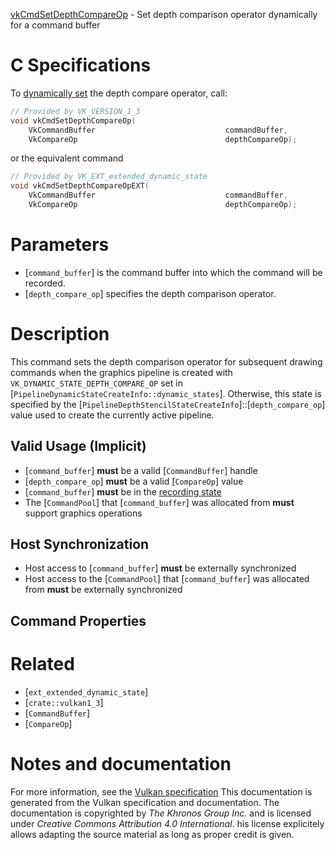 [vkCmdSetDepthCompareOp](https://www.khronos.org/registry/vulkan/specs/1.3-extensions/man/html/vkCmdSetDepthCompareOp.html) - Set depth comparison operator dynamically for a command buffer

# C Specifications
To [dynamically set](https://www.khronos.org/registry/vulkan/specs/1.3-extensions/html/vkspec.html#pipelines-dynamic-state) the depth compare operator,
call:
```c
// Provided by VK_VERSION_1_3
void vkCmdSetDepthCompareOp(
    VkCommandBuffer                             commandBuffer,
    VkCompareOp                                 depthCompareOp);
```
or the equivalent command
```c
// Provided by VK_EXT_extended_dynamic_state
void vkCmdSetDepthCompareOpEXT(
    VkCommandBuffer                             commandBuffer,
    VkCompareOp                                 depthCompareOp);
```

# Parameters
- [`command_buffer`] is the command buffer into which the command will be recorded.
- [`depth_compare_op`] specifies the depth comparison operator.

# Description
This command sets the depth comparison operator for subsequent drawing
commands when the graphics pipeline is created with
`VK_DYNAMIC_STATE_DEPTH_COMPARE_OP` set in
[`PipelineDynamicStateCreateInfo::dynamic_states`].
Otherwise, this state is specified by the
[`PipelineDepthStencilStateCreateInfo`]::[`depth_compare_op`] value used
to create the currently active pipeline.
## Valid Usage (Implicit)
-  [`command_buffer`] **must**  be a valid [`CommandBuffer`] handle
-  [`depth_compare_op`] **must**  be a valid [`CompareOp`] value
-  [`command_buffer`] **must**  be in the [recording state]()
-    The [`CommandPool`] that [`command_buffer`] was allocated from  **must**  support graphics operations

## Host Synchronization
- Host access to [`command_buffer`] **must**  be externally synchronized
- Host access to the [`CommandPool`] that [`command_buffer`] was allocated from  **must**  be externally synchronized

## Command Properties

# Related
- [`ext_extended_dynamic_state`]
- [`crate::vulkan1_3`]
- [`CommandBuffer`]
- [`CompareOp`]

# Notes and documentation
For more information, see the [Vulkan specification](https://www.khronos.org/registry/vulkan/specs/1.3-extensions/html/vkspec.html)
This documentation is generated from the Vulkan specification and documentation.
The documentation is copyrighted by *The Khronos Group Inc.* and is licensed under *Creative Commons Attribution 4.0 International*.
his license explicitely allows adapting the source material as long as proper credit is given.
        